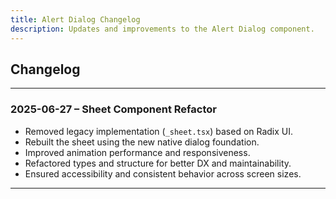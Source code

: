 ```yaml
---
title: Alert Dialog Changelog
description: Updates and improvements to the Alert Dialog component.
---
```


## Changelog

---

### 2025-06-27 – Sheet Component Refactor

* Removed legacy implementation (`_sheet.tsx`) based on Radix UI.
* Rebuilt the sheet using the new native dialog foundation.
* Improved animation performance and responsiveness.
* Refactored types and structure for better DX and maintainability.
* Ensured accessibility and consistent behavior across screen sizes.

---

